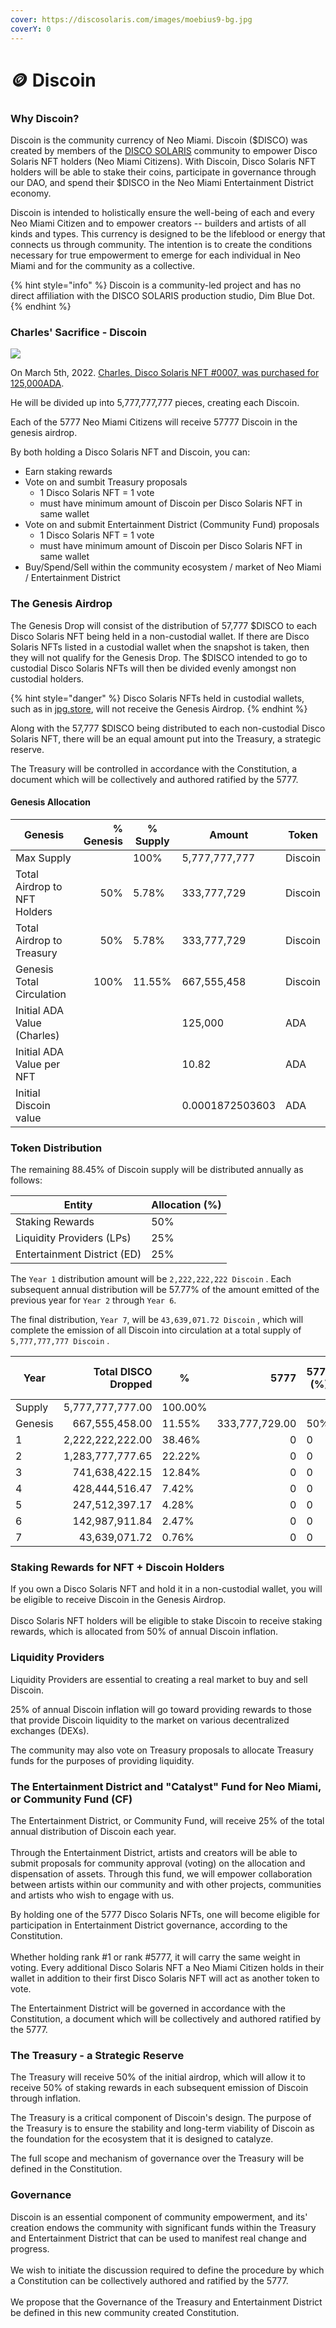 ```yaml
---
cover: https://discosolaris.com/images/moebius9-bg.jpg
coverY: 0
---
```


# 🪙 Discoin

### Why Discoin?

Discoin is the community currency of Neo Miami. Discoin ($DISCO) was created by members of the [DISCO SOLARIS](https://discosolaris.com) community to empower Disco Solaris NFT holders (Neo Miami Citizens). With Discoin, Disco Solaris NFT holders will be able to stake their coins, participate in governance through our DAO, and spend their $DISCO in the Neo Miami Entertainment District economy.&#x20;

Discoin is intended to holistically ensure the well-being of each and every Neo Miami Citizen and to empower creators -- builders and artists of all kinds and types. This currency is designed to be the lifeblood or energy that connects us through community. The intention is to create the conditions necessary for true empowerment to emerge for each individual in Neo Miami and for the community as a collective.&#x20;

{% hint style="info" %}
Discoin is a community-led project and has no direct affiliation with the DISCO SOLARIS production studio, Dim Blue Dot.
{% endhint %}

### Charles' Sacrifice - Discoin



![](<.gitbook/assets/7 (1).png>)

On March 5th, 2022. [Charles, Disco Solaris NFT #0007, was purchased for 125,000ADA](https://cardanoscan.io/transaction/d795c05d6185cee0f6d2cd73fa3ed0dd4cab6aa0d41fbe5d713900b87de8a6ce).

He will be divided up into 5,777,777,777 pieces, creating each Discoin.&#x20;

Each of the 5777 Neo Miami Citizens will receive 57777 Discoin in the genesis airdrop.

By both holding a Disco Solaris NFT and Discoin, you can:

* Earn staking rewards
* Vote on and sumbit Treasury proposals
  * 1 Disco Solaris NFT = 1 vote
  * must have minimum amount of Discoin per Disco Solaris NFT in same wallet
* Vote on and submit Entertainment District (Community Fund) proposals
  * 1 Disco Solaris NFT = 1 vote
  * must have minimum amount of Discoin per Disco Solaris NFT in same wallet
* Buy/Spend/Sell within the community ecosystem / market of Neo Miami / Entertainment District



### The Genesis Airdrop

The Genesis Drop will consist of the distribution of 57,777 $DISCO to each Disco Solaris NFT being held in a non-custodial wallet. If there are Disco Solaris NFTs listed in a custodial wallet when the snapshot is taken, then they will not qualify for the Genesis Drop. The $DISCO intended to go to custodial Disco Solaris NFTs will then be divided evenly amongst non custodial holders.&#x20;

{% hint style="danger" %}
Disco Solaris NFTs held in custodial wallets, such as in [jpg.store](https://jpg.store), will not receive the Genesis Airdrop.
{% endhint %}

Along with the 57,777 $DISCO being distributed to each non-custodial Disco Solaris NFT, there will be an equal amount put into the Treasury, a strategic reserve.&#x20;

The Treasury will be controlled in accordance with the Constitution, a document which will be collectively and authored ratified by the 5777.

#### Genesis Allocation

| Genesis                      | % Genesis | % Supply | Amount          | Token   |
| ---------------------------- | --------: | -------- | --------------- | ------- |
| Max Supply                   |           | 100%     | 5,777,777,777   | Discoin |
| Total Airdrop to NFT Holders |       50% | 5.78%    | 333,777,729     | Discoin |
| Total Airdrop to Treasury    |       50% | 5.78%    | 333,777,729     | Discoin |
| Genesis Total Circulation    |      100% | 11.55%   | 667,555,458     | Discoin |
| Initial ADA Value (Charles)  |           |          | 125,000         | ADA     |
| Initial ADA Value per NFT    |           |          | 10.82           | ADA     |
| Initial Discoin value        |           |          | 0.0001872503603 | ADA     |

### Token Distribution

The remaining 88.45% of Discoin supply will be distributed annually as follows:

| Entity                      | Allocation (%) |
| --------------------------- | -------------- |
| Staking Rewards             | 50%            |
| Liquidity Providers (LPs)   | 25%            |
| Entertainment District (ED) | 25%            |

The `Year 1` distribution amount will be `2,222,222,222 Discoin` . Each subsequent annual distribution will be 57.77% of the amount emitted of the previous year for `Year 2` through `Year 6`.&#x20;

The final distribution, `Year 7`, will be `43,639,071.72 Discoin` , which will complete the emission of all Discoin into circulation at a  total supply of `5,777,777,777 Discoin` .

| Year    | Total DISCO Dropped | %       |           5777 | 5777 (%) | Treasury (DISCO) | Treasury (%) | Stake Rewards (DISCO) | Stake Rewards (%) | Entertainment District / CF (DISCO) | Entertainment District / CF (%) | Liquidity (DISCO) | Liquidity (%) |
| ------- | ------------------: | ------- | -------------: | -------- | ---------------- | ------------ | --------------------: | ----------------- | ----------------------------------: | ------------------------------- | ----------------: | ------------- |
| Supply  |    5,777,777,777.00 | 100.00% |                |          |                  |              |                       |                   |                                     |                                 |                   |               |
| Genesis |      667,555,458.00 | 11.55%  | 333,777,729.00 | 50%      | 333,777,729.00   | 50%          |                     0 | 0                 |                                   0 | 0                               |                 0 | 0             |
| 1       |    2,222,222,222.00 | 38.46%  |              0 | 0        | 0                | 0            |      1,111,111,111.00 | 50%               |                      555,555,555.50 | 25%                             |    555,555,555.50 | 25%           |
| 2       |    1,283,777,777.65 | 22.22%  |              0 | 0        | 0                | 0            |        641,888,888.82 | 50%               |                      320,944,444.41 | 25%                             |    320,944,444.41 | 25%           |
| 3       |      741,638,422.15 | 12.84%  |              0 | 0        | 0                |              |        370,819,211.07 | 50%               |                      185,409,605.54 | 25%                             |    185,409,605.54 | 25%           |
| 4       |      428,444,516.47 | 7.42%   |              0 | 0        | 0                |              |        214,222,258.24 | 50%               |                      107,111,129.12 | 25%                             |    107,111,129.12 | 25%           |
| 5       |      247,512,397.17 | 4.28%   |              0 | 0        | 0                |              |        123,756,198.58 | 50%               |                       61,878,099.29 | 25%                             |     61,878,099.29 | 25%           |
| 6       |      142,987,911.84 | 2.47%   |              0 | 0        | 0                |              |         71,493,955.92 | 50%               |                       35,746,977.96 | 25%                             |     35,746,977.96 | 25%           |
| 7       |       43,639,071.72 | 0.76%   |              0 | 0        | 0                |              |         41,302,058.34 | 50%               |                       20,651,029.17 | 25%                             |     20,651,029.17 | 25%           |



### Staking Rewards for NFT + Discoin Holders

If you own a Disco Solaris NFT and hold it in a non-custodial wallet, you will be eligible to receive Discoin in the Genesis Airdrop. \
\
Disco Solaris NFT holders will be eligible to stake Discoin to receive staking rewards, which is allocated from 50% of annual Discoin inflation.

### Liquidity Providers

Liquidity Providers are essential to creating a real market to buy and sell Discoin.&#x20;

25% of annual Discoin inflation will go toward providing rewards to those that provide Discoin liquidity to the market on various decentralized exchanges (DEXs).&#x20;

The community may also vote on Treasury proposals to allocate Treasury funds for the purposes of providing liquidity.

### The Entertainment District and "Catalyst" Fund for Neo Miami, or Community Fund (CF)

The Entertainment District, or Community Fund, will receive 25% of the total annual distribution of Discoin each year.\
\
Through the Entertainment District, artists and creators will be able to submit proposals for community approval (voting) on the allocation and dispensation of assets. Through this fund, we will empower collaboration between artists within our community and with other projects, communities and artists who wish to engage with us.

By holding one of the 5777 Disco Solaris NFTs, one will become eligible for participation in Entertainment District governance, according to the Constitution. \
\
Whether holding rank #1 or rank #5777, it will carry the same weight in voting. Every additional Disco Solaris NFT a Neo Miami Citizen holds in their wallet in addition to their first Disco Solaris NFT will act as another token to vote.

The Entertainment District will be governed in accordance with the Constitution, a document which will be collectively and authored ratified by the 5777.

### The Treasury - a Strategic Reserve

The Treasury will receive 50% of the initial airdrop, which will allow it to receive 50% of staking rewards in each subsequent emission of Discoin through inflation.&#x20;

The Treasury is a critical component of Discoin's design. The purpose of the Treasury is to ensure the stability and long-term viability of Discoin as the foundation for the ecosystem that it is designed to catalyze.

The full scope and mechanism of governance over the Treasury will be defined in the Constitution.

### Governance

Discoin is an essential component of community empowerment, and its' creation endows the community with significant funds within the Treasury and Entertainment District that can be used to manifest real change and progress.\
\
We wish to initiate the discussion required to define the procedure by which a Constitution can be collectively authored and ratified by the 5777.\
\
We propose that the Governance of the Treasury and Entertainment District be defined in this new community created Constitution.&#x20;

